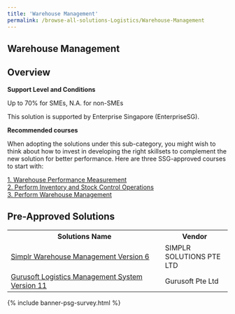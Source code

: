 ```yaml
---
title: 'Warehouse Management'
permalink: /browse-all-solutions-Logistics/Warehouse-Management
---
```


## Warehouse Management
## Overview

**Support Level and Conditions**

Up to 70% for SMEs, N.A. for non-SMEs

This solution is supported by Enterprise Singapore (EnterpriseSG).

**Recommended courses**

When adopting the solutions under this sub-category, you might wish to think about how to invest in developing the right skillsets to complement the new solution for better performance. Here are three SSG-approved courses to start with:

<a href='https://courses.enterprisejobskills.gov.sg/Course_Internet/CourseDetail/Warehouse-Performance-Measurement-1'  target='_blank' rel='noopener'>1. Warehouse Performance Measurement</a><br>
<a href='https://courses.enterprisejobskills.gov.sg/Course_Internet/CourseDetail/Perform-Inventory-Stock-Control-Operations'  target='_blank' rel='noopener'>2. Perform Inventory and Stock Control Operations</a><br>
<a href='https://courses.enterprisejobskills.gov.sg/Course_Internet/CourseDetail/Perform-Warehouse-Management'  target='_blank' rel='noopener'>3. Perform Warehouse Management</a><br>

## Pre-Approved Solutions

<table>
<tr>
<th style='width: auto;'><b>Solutions Name</b></th>
<th style='width: 30%;'><b>Vendor</b></th>
</tr>
<tr>
<td><a href='/productivity-solutions-grant/solutionrepo/solution2350' target='_blank'>Simplr Warehouse Management Version 6</a><br></td>
<td>SIMPLR SOLUTIONS PTE LTD</td>
</tr>
<tr>
<td><a href='/productivity-solutions-grant/solutionrepo/solution2693' target='_blank'>Gurusoft Logistics Management System Version 11</a><br></td>
<td>Gurusoft Pte Ltd</td>
</tr>
</table>

{% include banner-psg-survey.html %}
